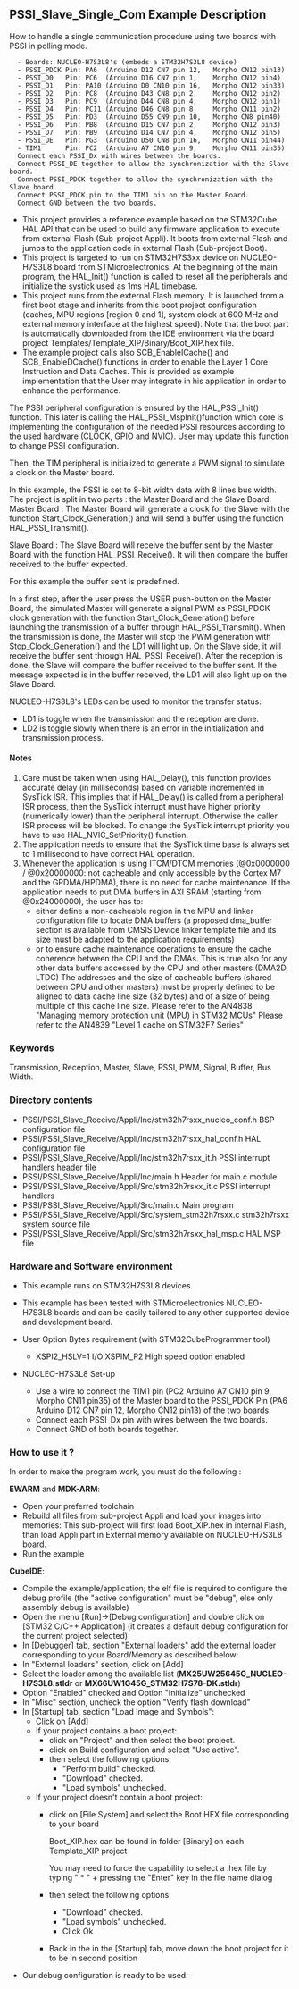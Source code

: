## <b>PSSI_Slave_Single_Com Example Description</b>
How to handle a single communication procedure using two boards with PSSI in polling mode.

      - Boards: NUCLEO-H7S3L8's (embeds a STM32H7S3L8 device)
      - PSSI_PDCK Pin: PA6  (Arduino D12 CN7 pin 12,   Morpho CN12 pin13)
      - PSSI_D0   Pin: PC6  (Arduino D16 CN7 pin 1,    Morpho CN12 pin4)
      - PSSI_D1   Pin: PA10 (Arduino D0 CN10 pin 16,   Morpho CN12 pin33)
      - PSSI_D2   Pin: PC8  (Arduino D43 CN8 pin 2,    Morpho CN12 pin2)
      - PSSI_D3   Pin: PC9  (Arduino D44 CN8 pin 4,    Morpho CN12 pin1)
      - PSSI_D4   Pin: PC11 (Arduino D46 CN8 pin 8,    Morpho CN11 pin2)
      - PSSI_D5   Pin: PD3  (Arduino D55 CN9 pin 10,   Morpho CN8 pin40)
      - PSSI_D6   Pin: PB8  (Arduino D15 CN7 pin 2,    Morpho CN12 pin3)
      - PSSI_D7   Pin: PB9  (Arduino D14 CN7 pin 4,    Morpho CN12 pin5)
      - PSSI_DE   Pin: PG3  (Arduino D50 CN8 pin 16,   Morpho CN11 pin44)
      - TIM1      Pin: PC2  (Arduino A7 CN10 pin 9,    Morpho CN11 pin35)
      Connect each PSSI_Dx with wires between the boards.
      Connect PSSI_DE together to allow the synchronization with the Slave board.
      Connect PSSI_PDCK together to allow the synchronization with the Slave board.
      Connect PSSI_PDCK pin to the TIM1 pin on the Master Board.
      Connect GND between the two boards.

- This project provides a reference example based on the STM32Cube HAL API that can be used
to build any firmware application to execute from external Flash (Sub-project Appli). It boots from external Flash and jumps
to the application code in external Flash (Sub-project Boot).
- This project is targeted to run on STM32H7S3xx device on NUCLEO-H7S3L8 board from STMicroelectronics.
At the beginning of the main program, the HAL_Init() function is called to reset
all the peripherals and initialize the systick used as 1ms HAL timebase.
- This project runs from the external Flash memory. It is launched from a first boot stage and inherits from this boot project
configuration (caches, MPU regions [region 0 and 1], system clock at 600 MHz and external memory interface at the highest speed).
Note that the boot part is automatically downloaded from the IDE environment via the board project Templates/Template_XIP/Binary/Boot_XIP.hex file.
- The example project calls also SCB_EnableICache() and SCB_EnableDCache() functions in order to enable
the Layer 1 Core Instruction and Data Caches. This is provided as example implementation that the User may
integrate in his application in order to enhance the performance.

The PSSI peripheral configuration is ensured by the HAL_PSSI_Init() function.
This later is calling the HAL_PSSI_MspInit()function which core is implementing the configuration of the needed PSSI
resources according to the used hardware (CLOCK, GPIO and NVIC).
User may update this function to change PSSI configuration.

Then, the TIM peripheral is initialized to generate a PWM signal to simulate a clock on the Master board.

In this example, the PSSI is set to 8-bit width data with 8 lines bus width.
The project is split in two parts : the Master Board and the Slave Board.
Master Board :
  The Master Board will generate a clock for the Slave with the function Start_Clock_Generation() and will send a buffer
  using the function HAL_PSSI_Transmit().

Slave Board :
  The Slave Board will receive the buffer sent by the Master Board with the function HAL_PSSI_Receive(). It will then
  compare the buffer received to the buffer expected.

For this example the buffer sent is predefined.

In a first step, after the user press the USER push-button on the Master Board, the simulated Master will generate a
signal PWM as PSSI_PDCK clock generation with the function Start_Clock_Generation() before launching the transmission of
a buffer through HAL_PSSI_Transmit(). When the transmission is done, the Master will stop the PWM generation with
Stop_Clock_Generation() and the LD1 will light up. On the Slave side, it will receive the buffer sent through
HAL_PSSI_Receive(). After the reception is done, the Slave will compare the buffer received to the buffer sent. If the
message expected is in the buffer received, the LD1 will also light up on the Slave Board.

NUCLEO-H7S3L8's LEDs can be used to monitor the transfer status:
 - LD1 is toggle when the transmission and the reception are done.
 - LD2 is toggle slowly when there is an error in the initialization and transmission process.


#### <b>Notes</b>

 1. Care must be taken when using HAL_Delay(), this function provides accurate delay (in milliseconds)
    based on variable incremented in SysTick ISR. This implies that if HAL_Delay() is called from
    a peripheral ISR process, then the SysTick interrupt must have higher priority (numerically lower)
    than the peripheral interrupt. Otherwise the caller ISR process will be blocked.
    To change the SysTick interrupt priority you have to use HAL_NVIC_SetPriority() function.
 2. The application needs to ensure that the SysTick time base is always set to 1 millisecond
    to have correct HAL operation.
 3. Whenever the application is using ITCM/DTCM memories (@0x0000000 / @0x20000000: not cacheable and only accessible
    by the Cortex M7 and the GPDMA/HPDMA), there is no need for cache maintenance.
    If the application needs to put DMA buffers in AXI SRAM (starting from @0x24000000), the user has to:
    - either define a non-cacheable region in the MPU and linker configuration file to locate DMA buffers
      (a proposed dma_buffer section is available from CMSIS Device linker template file and its size must
      be adapted to the application requirements)
    - or to ensure cache maintenance operations to ensure the cache coherence between the CPU and the DMAs.
    This is true also for any other data buffers accessed by the CPU and other masters (DMA2D, LTDC)
    The addresses and the size of cacheable buffers (shared between CPU and other masters)
    must be properly defined to be aligned to data cache line size (32 bytes) and of a size of being multiple
    of this cache line size.
    Please refer to the AN4838 "Managing memory protection unit (MPU) in STM32 MCUs"
    Please refer to the AN4839 "Level 1 cache on STM32F7 Series"

### <b>Keywords</b>
Transmission, Reception, Master, Slave, PSSI, PWM, Signal, Buffer, Bus Width.

### <b>Directory contents</b>
  - PSSI/PSSI_Slave_Receive/Appli/Inc/stm32h7rsxx_nucleo_conf.h   BSP configuration file
  - PSSI/PSSI_Slave_Receive/Appli/Inc/stm32h7rsxx_hal_conf.h      HAL configuration file
  - PSSI/PSSI_Slave_Receive/Appli/Inc/stm32h7rsxx_it.h            PSSI interrupt handlers header file
  - PSSI/PSSI_Slave_Receive/Appli/Inc/main.h                      Header for main.c module
  - PSSI/PSSI_Slave_Receive/Appli/Src/stm32h7rsxx_it.c            PSSI interrupt handlers
  - PSSI/PSSI_Slave_Receive/Appli/Src/main.c                      Main program
  - PSSI/PSSI_Slave_Receive/Appli/Src/system_stm32h7rsxx.c        stm32h7rsxx system source file
  - PSSI/PSSI_Slave_Receive/Appli/Src/stm32h7rsxx_hal_msp.c       HAL MSP file

### <b>Hardware and Software environment</b>

  - This example runs on STM32H7S3L8 devices.
  - This example has been tested with STMicroelectronics NUCLEO-H7S3L8 boards and can be easily tailored to any other
    supported device and development board.

  - User Option Bytes requirement (with STM32CubeProgrammer tool)

    - XSPI2_HSLV=1     I/O XSPIM_P2 High speed option enabled

  - NUCLEO-H7S3L8 Set-up
    - Use a wire to connect the TIM1 pin (PC2 Arduino A7 CN10 pin 9, Morpho CN11 pin35) of the Master board to the
    PSSI_PDCK Pin (PA6 Arduino D12 CN7 pin 12, Morpho CN12 pin13) of the two boards.
    - Connect each PSSI_Dx pin with wires between the two boards.
    - Connect GND of both boards together.

### <b>How to use it ?</b>

In order to make the program work, you must do the following :

**EWARM** and **MDK-ARM**:

 - Open your preferred toolchain
 - Rebuild all files from sub-project Appli and load your images into memories: This sub-project will first load Boot_XIP.hex in internal Flash,
   than load Appli part in External memory available on NUCLEO-H7S3L8 board.
 - Run the example

**CubeIDE**:

 - Compile the example/application; the elf file is required to configure the debug profile (the "active configuration" must be "debug", else only assembly debug is available)
 - Open the menu [Run]->[Debug configuration] and double click on  [STM32 C/C++ Application] (it creates a default debug configuration for the current project selected)
 - In [Debugger] tab, section "External  loaders" add the external loader corresponding to your Board/Memory as described below:
 - In "External loaders" section, click on [Add]
 - Select the loader among the available list (**MX25UW25645G_NUCLEO-H7S3L8.stldr** or **MX66UW1G45G_STM32H7S78-DK.stldr**)
 - Option "Enabled" checked and Option "Initialize" unchecked
 - In "Misc" section, uncheck the option "Verify flash download"
 - In [Startup] tab, section "Load Image and Symbols":
   - Click on [Add]
   - If your project contains a boot project:
     - click on "Project" and then select the boot project.
     - click on Build configuration and select "Use active".
     - then select the following options:
       - "Perform build" checked.
       - "Download" checked.
       - "Load symbols" unchecked.
   - If your project doesn't contain a boot project:
     - click on [File System] and select the Boot HEX file corresponding to your board

        Boot_XIP.hex can be found in folder [Binary] on each Template_XIP project

        You may need to force the capability to select a .hex file by typing " * " + pressing the "Enter" key in the file name dialog

     - then select the following options:
       - "Download"      checked.
       - "Load symbols" unchecked.
       - Click Ok
     - Back in the in the [Startup] tab, move down the boot project for it to be in second position
 - Our debug configuration is ready to be used.
